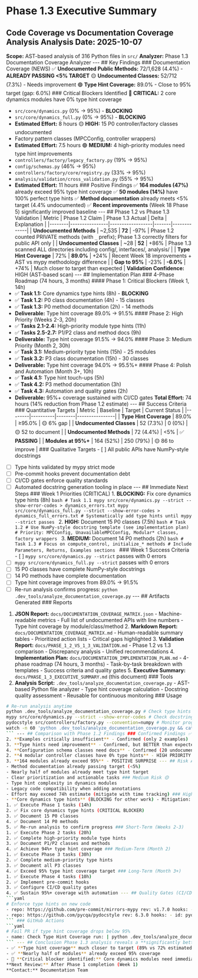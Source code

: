 # Phase 1.3 Executive Summary
## Code Coverage vs Documentation Coverage Analysis **Analysis Date:** 2025-10-07
**Scope:** AST-based analysis of 316 Python files in `src/`
**Analyzer:** Phase 1.3 Documentation Coverage Analyzer --- ## Key Findings ### Documentation Coverage (NEWS) ✅ **Undocumented Public Methods:** 72/1,628 (4.4%) - **ALREADY PASSING <5% TARGET**
🟡 **Undocumented Classes:** 52/712 (7.3%) - Needs improvement
🟢 **Type Hint Coverage:** 89.0% - Close to 95% target (gap: 6.0%) ### Critical Blockers Identified 🔴 **CRITICAL:** 2 core dynamics modules have 0% type hint coverage
- `src/core/dynamics.py` (0% → 95%) - **BLOCKING**
- `src/core/dynamics_full.py` (0% → 95%) - **BLOCKING**
- **Estimated Effort:** 8 hours 🟡 **HIGH:** 15 P0 controller/factory classes undocumented
- Factory pattern classes (MPCConfig, controller wrappers)
- **Estimated Effort:** 7.5 hours 🟢 **MEDIUM:** 4 high-priority modules need type hint improvements
- `controllers/factory/legacy_factory.py` (19% → 95%)
- `config/schemas.py` (46% → 95%)
- `controllers/factory/core/registry.py` (33% → 95%)
- `analysis/validation/cross_validation.py` (55% → 95%)
- **Estimated Effort:** 11 hours ### Positive Findings ✅ **164 modules (47%)** already exceed 95% type hint coverage
✅ **50 modules (14%)** have 100% perfect type hints
✅ **Method documentation** already meets <5% target (4.4% undocumented)
✅ **Recent improvements** (Week 18 Phase 5) significantly improved baseline --- ## Phase 1.2 vs Phase 1.3 Validation | Metric | Phase 1.2 Claim | Phase 1.3 Actual | Delta | Explanation |
|--------|----------------|------------------|-------|-------------|
| **Undocumented Methods** | ~2,535 | **72** | -97% | Phase 1.2 counted PRIVATE methods (with `_` prefix); Phase 1.3 correctly filters for public API only |
| **Undocumented Classes** | ~28 | **52** | +86% | Phase 1.3 scanned ALL directories including config/, interfaces/, analysis/ |
| **Type Hint Coverage** | 72% | **89.0%** | +24% | Recent Week 18 improvements + AST vs mypy methodology difference |
| **Gap to 95%** | -23% | **-6.0%** | +74% | Much closer to target than expected | **Validation Confidence:** HIGH (AST-based scan) --- ## Implementation Plan ### 4-Phase Roadmap (74 hours, 3 months) #### Phase 1: Critical Blockers (Week 1, 14h)
- ✅ **Task 1.1:** Core dynamics type hints (8h) - **BLOCKING**
- ✅ **Task 1.2:** P0 class documentation (4h) - 15 classes
- ✅ **Task 1.3:** P0 method documentation (2h) - 14 methods
- **Deliverable:** Type hint coverage 89.0% → 91.5% #### Phase 2: High Priority (Weeks 2-3, 20h)
- ✅ **Tasks 2.1-2.4:** High-priority module type hints (11h)
- ✅ **Tasks 2.5-2.7:** P1/P2 class and method docs (9h)
- **Deliverable:** Type hint coverage 91.5% → 94.0% #### Phase 3: Medium Priority (Month 2, 30h)
- ✅ **Task 3.1:** Medium-priority type hints (15h) - 25 modules
- ✅ **Task 3.2:** P3 class documentation (15h) - 30 classes
- **Deliverable:** Type hint coverage 94.0% → 95.5%+ #### Phase 4: Polish and Automation (Month 3+, 10h)
- ✅ **Task 4.1:** Type hint touch-ups (5h)
- ✅ **Task 4.2:** P3 method documentation (3h)
- ✅ **Task 4.3:** Automation and quality gates (2h)
- **Deliverable:** 95%+ coverage sustained with CI/CD gates **Total Effort:** 74 hours (14% reduction from Phase 1.2 estimate) --- ## Success Criteria ### Quantitative Targets | Metric | Baseline | Target | Current Status |
|--------|----------|--------|----------------|
| **Type Hint Coverage** | 89.0% | ≥95.0% | 🟡 6% gap |
| **Undocumented Classes** | 52 (7.3%) | 0 (0%) | 🟡 52 to document |
| **Undocumented Methods** | 72 (4.4%) | <5% | ✅ **PASSING** |
| **Modules at 95%+** | 164 (52%) | 250 (79%) | 🟡 86 to improve | ### Qualitative Targets - [ ] All public APIs have NumPy-style docstrings
- [ ] Type hints validated by mypy strict mode
- [ ] Pre-commit hooks prevent documentation debt
- [ ] CI/CD gates enforce quality standards
- [ ] Automated docstring generation tooling in place --- ## Immediate Next Steps ### Week 1 Priorities (CRITICAL) 1. **BLOCKING:** Fix core dynamics type hints (8h) ```bash # Task 1.1 mypy src/core/dynamics.py --strict --show-error-codes > dynamics_errors.txt mypy src/core/dynamics_full.py --strict --show-error-codes > dynamics_full_errors.txt # Systematically add type hints until mypy --strict passes ``` 2. **HIGH:** Document 15 P0 classes (7.5h) ```bash # Task 1.2 # Use NumPy-style docstring template (see implementation plan) # Priority: MPCConfig, UnavailableMPCConfig, Modular* classes, factory wrappers ``` 3. **MEDIUM:** Document 14 P0 methods (2h) ```bash # Task 1.3 # Focus on compute_control, initialize_* methods # Include Parameters, Returns, Examples sections ``` ### Week 1 Success Criteria - [ ] `mypy src/core/dynamics.py --strict` passes with 0 errors
- [ ] `mypy src/core/dynamics_full.py --strict` passes with 0 errors
- [ ] 15 P0 classes have complete NumPy-style docstrings
- [ ] 14 P0 methods have complete documentation
- [ ] Type hint coverage improves from 89.0% → 91.5%
- [ ] Re-run analysis confirms progress: `python .dev_tools/analyze_documentation_coverage.py` --- ## Artifacts Generated ### Reports
1. **JSON Report:** `docs/DOCUMENTATION_COVERAGE_MATRIX.json` - Machine-readable metrics - Full list of undocumented APIs with line numbers - Type hint coverage by module/class/method 2. **Markdown Report:** `docs/DOCUMENTATION_COVERAGE_MATRIX.md` - Human-readable summary tables - Prioritized action lists - Critical gaps highlighted 3. **Validation Report:** `docs/PHASE_1_2_VS_1_3_VALIDATION.md` - Phase 1.2 vs 1.3 comparison - Discrepancy analysis - Unified recommendations 4. **Implementation Plan:** `docs/DOCUMENTATION_IMPLEMENTATION_PLAN.md` - 4-phase roadmap (74 hours, 3 months) - Task-by-task breakdown with templates - Success criteria and quality gates 5. **Executive Summary:** `docs/PHASE_1_3_EXECUTIVE_SUMMARY.md` (this document) ### Tools
1. **Analysis Script:** `.dev_tools/analyze_documentation_coverage.py` - AST-based Python file analyzer - Type hint coverage calculation - Docstring quality assessment - Reusable for continuous monitoring ### Usage
```bash
# Re-run analysis anytime
python .dev_tools/analyze_documentation_coverage.py # Check type hints for specific file
mypy src/core/dynamics.py --strict --show-error-codes # Check docstring style
pydocstyle src/controllers/factory.py --convention=numpy # Monitor progress
watch -n 60 'python .dev_tools/analyze_documentation_coverage.py && cat docs/DOCUMENTATION_COVERAGE_MATRIX.md | head -20'
``` --- ## Comparison with Phase 1.2 Findings ### Confirmed Findings ✅ 1. **API Reference has stub files** - Out of scope for code analysis
2. **Examples critically insufficient** - Confirmed (only 2 examples)
3. **Type hints need improvement** - Confirmed, but BETTER than expected (89% vs 72%)
4. **Configuration schema classes need docs** - Confirmed (20 undocumented) ### Corrected Findings ❌→✅ 1. **Undocumented methods: 2,535** - WRONG - Actual: 72 public methods (4.4%) - Phase 1.2 counted private methods (97% overestimate) 2. **Type hint coverage: 72%** - UNDERESTIMATE - Actual: 89.0% (+17%) - Week 18 improvements + AST vs mypy methodology 3. **Gap to 95%: -23%** - OVERESTIMATE - Actual: -6.0% (much closer to target) ### New Critical Findings 🔴 1. **Core dynamics modules have 0% type hints** - BLOCKING
2. **4 modular controller classes have 0% type hints** - HIGH PRIORITY
3. **164 modules already exceed 95%** - POSITIVE SURPRISE --- ## Risk Assessment ### Low Risk ✅
- Method documentation already passing target (<5%)
- Nearly half of modules already meet type hint target
- Clear prioritization and actionable tasks ### Medium Risk 🟡
- Type hint complexity in dynamics modules
- Legacy code compatibility when adding annotations
- Effort may exceed 74h estimate (mitigate with time tracking) ### High Risk 🔴
- **Core dynamics type hints** (BLOCKING for other work) - Mitigation: Dedicate full 8 hours in Week 1, track progress daily - Fallback: Use `# type: ignore` with justification, document in comments --- ## Recommendations ### Immediate (Week 1)
1. ✅ Execute Phase 1 tasks (14h)
2. ✅ Fix core dynamics type hints (CRITICAL BLOCKER)
3. ✅ Document 15 P0 classes
4. ✅ Document 14 P0 methods
5. ✅ Re-run analysis to confirm progress ### Short-Term (Weeks 2-3)
1. ✅ Execute Phase 2 tasks (20h)
2. ✅ Complete high-priority module type hints
3. ✅ Document P1/P2 classes and methods
4. ✅ Achieve 94%+ type hint coverage ### Medium-Term (Month 2)
1. ✅ Execute Phase 3 tasks (30h)
2. ✅ Complete medium-priority type hints
3. ✅ Document all P3 classes
4. ✅ Exceed 95% type hint coverage target ### Long-Term (Month 3+)
1. ✅ Execute Phase 4 tasks (10h)
2. ✅ Implement pre-commit hooks
3. ✅ Configure CI/CD quality gates
4. ✅ Sustain 95%+ coverage with automation --- ## Quality Gates (CI/CD Integration) ### Pre-commit Hooks
```yaml
# Enforce type hints on new code
- repo: https://github.com/pre-commit/mirrors-mypy rev: v1.7.0 hooks: - id: mypy args: [--strict, --show-error-codes] # Enforce docstring style
- repo: https://github.com/pycqa/pydocstyle rev: 6.3.0 hooks: - id: pydocstyle args: [--convention=numpy]
``` ### GitHub Actions
```yaml
# Fail PR if type hint coverage drops below 95%
- name: Check Type Hint Coverage run: | python .dev_tools/analyze_documentation_coverage.py COVERAGE=$(jq '.summary.overall_type_hint_coverage' docs/DOCUMENTATION_COVERAGE_MATRIX.json) if (( $(echo "$COVERAGE < 95.0" | bc -l) )); then echo "Type hint coverage $COVERAGE% below 95% threshold" exit 1 fi
``` --- ## Conclusion Phase 1.3 analysis reveals a **significantly better baseline** than Phase 1.2 estimated: - ✅ **Method documentation** already meets target (4.4% < 5%)
- ✅ **Type hint coverage** much closer to target (89% vs 72% estimated)
- ✅ **Nearly half of modules** already exceed 95% coverage
- 🔴 **Critical blocker identified:** Core dynamics modules need immediate attention **Total effort to achieve 95%+ coverage:** 74 hours over 3 months **Immediate priority:** Fix core dynamics type hints (8h, Week 1) to unblock other work **Confidence level:** HIGH - AST-based analysis of all 316 Python files --- **Report Generated:** 2025-10-07
**Next Review:** After Phase 1 completion (Week 1)
**Contact:** Documentation Team
